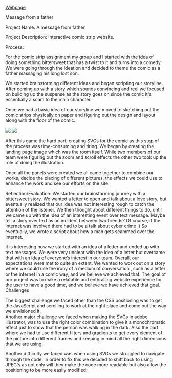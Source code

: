 [Webpage](https://npietrafesa.github.io/CommLab-Comix-Assignment/)

Message from a father 

Project Name: A  message from father

Project Description: Interactive comic strip website.

Process: 

For the comic strip assignment my group and I started with the idea of doing something bittersweet that has a twist to it and turns into a comedy. We were going through the ideation and decided to theme the comic as a father massaging his long lost son. 

We started brainstorming different ideas and began scripting our storyline.  After coming up with a story which sounds convincing and reel we focused on building up the suspense as the story goes on since the comic it's essentially a scam to the main character.

Once we had a basic idea of our storyline we moved to sketching out the comic strips physically on paper and figuring out the design and layout along with the floor of the comic. 

![](https://github.com/npietrafesa/Commlab-Comix-Assignment/blob/main/media/sketch1.PNG)
![](https://github.com/npietrafesa/Commlab-Comix-Assignment/blob/main/media/sketch2.PNG)



After this game the hard part, creating SVGs for the comic as this step of the process was time-consuming and tiring. We began by creating the landing page image which was the room itself. While two members of our team were figuring out the zoom and scroll effects the other two took up the role of doing the illustration. 

Once all the panels were created we all came together to combine our works, decide the placing of different pictures, the effects we could use to enhance the work and see our efforts on the site.



Reflection/Evaluation: 
We started our brainstorming journey with a bittersweet story. We wanted a letter to open and talk about a love story, but eventually realized that our idea was not interesting rough to catch the attention of the listener. 
We then thought about different things to do, until we came up with the idea of an interesting event over text message. Maybe tell a story over text as an incident between two friends? Of course, if the internet was involved there had to be a talk about cyber crime :) So eventually, we wrote a script about how a man gets scammed over the internet. 


It is interesting how we started with an idea of a letter and ended up with text messages. We were very unclear with the idea of a letter but overcame that with an idea of everyone’s interest in our team. 
Overall, our expectations were met to quite an extent. We wanted to work out on a story where we could use the irony of a medium of conversation , such as a letter or the internet in a comic way, and we believe we achieved that. The goal of our project was to make a relatable and enthralling website experience for the user to have a good time, and we believe we have achieved that goal. 
Challenges

The biggest challenge we faced other than the CSS positioning was to get the JavaScript and scrolling to work at the right place and come out the way we envisioned it.  
Another major challenge we faced when making the SVGs in adobe illustrator, was to use the right color combination to give it a monochromatic effect just to show that the person was walking in the dark. Also the part where we had to use different filters and gradients to get every element of the picture into different frames and keeping in mind all the right dimensions that we are using. 

Another difficulty we faced was when using SVGs we struggled to navigate through the code. In order to fix this we decided to shift back to using JPEG's as not only will they make the code more readable but also allow the positioning to be more easily modified.






